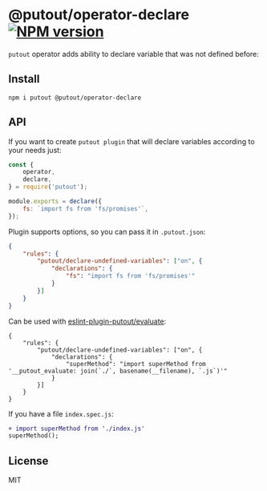 # @putout/operator-declare [![NPM version][NPMIMGURL]][NPMURL]

[NPMIMGURL]: https://img.shields.io/npm/v/@putout/operator-declare.svg?style=flat&longCache=true
[NPMURL]: https://npmjs.org/package/@putout/operator-declare "npm"

`putout` operator adds ability to declare variable that was not defined before:

## Install

```
npm i putout @putout/operator-declare
```

## API

If you want to create `putout plugin` that will declare variables according to your needs just:

```js
const {
    operator,
    declare,
} = require('putout');

module.exports = declare({
    fs: `import fs from 'fs/promises'`,
});
```

Plugin supports options, so you can pass it in `.putout.json`:

```json
{
    "rules": {
        "putout/declare-undefined-variables": ["on", {
            "declarations": {
                "fs": "import fs from 'fs/promises'"
            }
        }]
    }
}
```

Can be used with [eslint-plugin-putout/evaluate](https://github.com/coderaiser/putout/tree/master/packages/eslint-plugin-putout/lib/evaluate):

```
{
    "rules": {
        "putout/declare-undefined-variables": ["on", {
            "declarations": {
                "superMethod": "import superMethod from '__putout_evaluate: join(`./`, basename(__filename), `.js`)'"
            }
        }]
    }
}
```

If you have a file `index.spec.js`:

```diff
+ import superMethod from './index.js'
superMethod();
```

## License

MIT
